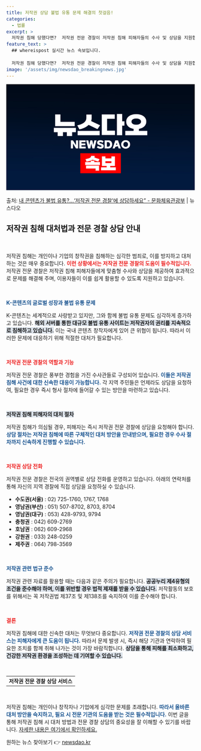 ```yaml
---
title: 저작권 상담 불법 유통 문제 해결의 첫걸음!
categories:
  - 법률
excerpt: >
  저작권 침해 당했다면?  저작권 전문 경찰이 저작권 침해 피해자들의 수사 및 상담을 지원합니다. K-콘텐츠는…
feature_text: >
  ## whereispost 실시간 뉴스 속보입니다.

  저작권 침해 당했다면?  저작권 전문 경찰이 저작권 침해 피해자들의 수사 및 상담을 지원합니다. K-콘텐츠는…
image: '/assets/img/newsdao_breakingnews.jpg'
---
```


![뉴스다오 속보](/assets/img/newsdao_breakingnews.jpg)

<p>출처: <a href="https://newsdao.kr/2177" rel="dofollow">내 콘텐츠가 불법 유통?…‘저작권 전문 경찰’에 상담하세요” - 문화체육관광부</a> | 뉴스다오</p>

<h2 data-ke-size="size26">저작권 침해 대처법과 전문 경찰 상담 안내</h2>

<p data-ke-size="size16">&nbsp;</p>

저작권 침해는 개인이나 기업의 창작권을 침해하는 심각한 범죄로, 이를 방지하고 대처하는 것은 매우 중요합니다. <b><span style="color: #ee2323;">이런 상황에서는 저작권 전문 경찰의 도움이 필수적입니다.</span></b> 저작권 전문 경찰은 저작권 침해 피해자들에게 맞춤형 수사와 상담을 제공하여 효과적으로 문제를 해결해 주며, 이용자들이 이를 쉽게 활용할 수 있도록 지원하고 있습니다. 

<p data-ke-size="size16">&nbsp;</p>

<b><span style="color: #1a5490;">K-콘텐츠의 글로벌 성장과 불법 유통 문제</span></b>

K-콘텐츠는 세계적으로 사랑받고 있지만, 그와 함께 불법 유통 문제도 심각하게 증가하고 있습니다. <b><span style="background-color: #21538527;">해외 서버를 통한 대규모 불법 유통 사이트는 저작권자의 권리를 지속적으로 침해하고 있습니다.</span></b> 이는 국내 콘텐츠 창작자에게 있어 큰 위협이 됩니다. 따라서 이러한 문제에 대응하기 위해 적절한 대처가 필요합니다.

<p data-ke-size="size16">&nbsp;</p>

<b><span style="color: #ee2323;">저작권 전문 경찰의 역할과 기능</span></b>

저작권 전문 경찰은 풍부한 경험을 가진 수사관들로 구성되어 있습니다. <b><span style="color: #1a5490;">이들은 저작권 침해 사건에 대한 신속한 대응이 가능합니다.</span></b> 각 지역 주민들은 언제라도 상담을 요청하여, 필요한 경우 즉시 형사 절차에 들어갈 수 있는 방안을 마련하고 있습니다. 

<p data-ke-size="size16">&nbsp;</p>

<b><span style="background-color: #21538527;">저작권 침해 피해자의 대처 절차</span></b>

저작권 침해가 의심될 경우, 피해자는 즉시 저작권 전문 경찰에 상담을 요청해야 합니다. <b><span style="color: #1a5490;">상담 절차는 저작권 침해에 따른 구체적인 대처 방안을 안내받으며, 필요한 경우 수사 절차까지 신속하게 진행할 수 있습니다.</span></b> 

<p data-ke-size="size16">&nbsp;</p>

<b><span style="color: #ee2323;">저작권 상담 전화</span></b>

저작권 전문 경찰은 전국의 권역별로 상담 전화를 운영하고 있습니다. 아래의 연락처를 통해 자신의 지역 경찰에 직접 상담을 요청하실 수 있습니다.

<ul>
  <li><b>수도권(서울)</b> : 02) 725-1760, 1767, 1768</li>
  <li><b>영남권(부산)</b> : 051) 507-8702, 8703, 8704</li>
  <li><b>영남권(대구)</b> : 053) 428-9793, 9794</li>
  <li><b>충청권</b> : 042) 609-2769</li>
  <li><b>호남권</b> : 062) 609-2968</li>
  <li><b>강원권</b> : 033) 248-0259</li>
  <li><b>제주권</b> : 064) 798-3569</li>
</ul>

<p data-ke-size="size16">&nbsp;</p>

<b><span style="color: #1a5490;">저작권 관련 법규 준수</span></b>

저작권 관련 자료를 활용할 때는 다음과 같은 주의가 필요합니다. <b><span style="background-color: #21538527;">공공누리 제4유형의 조건을 준수해야 하며, 이를 위반할 경우 법적 제재를 받을 수 있습니다.</span></b> 저작활동의 보호를 위해서는 꼭 저작권법 제37조 및 제138조를 숙지하여 이를 준수해야 합니다.

<p data-ke-size="size16">&nbsp;</p>

<b><span style="color: #ee2323;">결론</span></b>

저작권 침해에 대한 신속한 대처는 무엇보다 중요합니다. <b><span style="color: #1a5490;">저작권 전문 경찰의 상담 서비스는 피해자에게 큰 도움이 됩니다.</span></b> 따라서 문제 발생 시, 즉시 해당 기관과 연락하여 필요한 조치를 함께 취해 나가는 것이 가장 바람직합니다. <b><span style="background-color: #21538527;">상담을 통해 피해를 최소화하고, 건강한 저작권 환경을 조성하는 데 기여할 수 있습니다.</span></b>

<p data-ke-size="size16">&nbsp;</p>

<table style="width: 100%; border-collapse: collapse;">
<tr>
  <td style="text-align: center; height: 17px;"><b>저작권 전문 경찰 상담 서비스</b></td>
</tr>
</table>

<p data-ke-size="size16">&nbsp;</p>

저작권 침해는 개인이나 창작자나 기업에게 심각한 문제를 초래합니다. <b><span style="color: #1a5490;">따라서 올바른 대처 방안을 숙지하고, 필요 시 전문 기관의 도움을 받는 것은 필수적입니다.</span></b> 이번 글을 통해 저작권 침해 시 대처 방법과 전문 경찰 상담의 중요성을 잘 이해할 수 있기를 바랍니다. <a href="https://newsdao.kr/2177">자세한 내용은 여기에서 확인하세요.</a> 

원하는 뉴스 찾아보기 👉 <a href="https://newsdao.kr" rel="dofollow">newsdao.kr</a>


